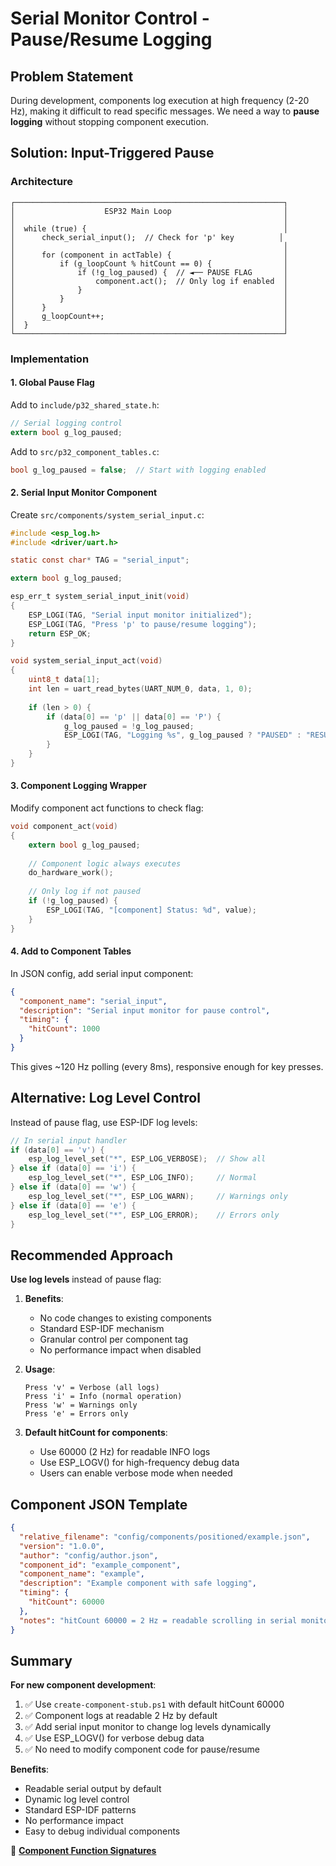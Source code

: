 # Serial Monitor Control - Pause/Resume Logging

## Problem Statement

During development, components log execution at high frequency (2-20 Hz), making it difficult to read specific messages. We need a way to **pause logging** without stopping component execution.

## Solution: Input-Triggered Pause

### Architecture

```
┌────────────────────────────────────────────────────────────┐
│                    ESP32 Main Loop                         │
│                                                            │
│  while (true) {                                            │
│      check_serial_input();  // Check for 'p' key          │
│                                                            │
│      for (component in actTable) {                         │
│          if (g_loopCount % hitCount == 0) {                │
│              if (!g_log_paused) {  // ◄── PAUSE FLAG       │
│                  component.act();  // Only log if enabled  │
│              }                                             │
│          }                                                 │
│      }                                                     │
│      g_loopCount++;                                        │
│  }                                                         │
└────────────────────────────────────────────────────────────┘
```

### Implementation

#### 1. Global Pause Flag

Add to `include/p32_shared_state.h`:

```c
// Serial logging control
extern bool g_log_paused;
```

Add to `src/p32_component_tables.c`:

```c
bool g_log_paused = false;  // Start with logging enabled
```

#### 2. Serial Input Monitor Component

Create `src/components/system_serial_input.c`:

```c
#include <esp_log.h>
#include <driver/uart.h>

static const char* TAG = "serial_input";

extern bool g_log_paused;

esp_err_t system_serial_input_init(void)
{
    ESP_LOGI(TAG, "Serial input monitor initialized");
    ESP_LOGI(TAG, "Press 'p' to pause/resume logging");
    return ESP_OK;
}

void system_serial_input_act(void)
{
    uint8_t data[1];
    int len = uart_read_bytes(UART_NUM_0, data, 1, 0);
    
    if (len > 0) {
        if (data[0] == 'p' || data[0] == 'P') {
            g_log_paused = !g_log_paused;
            ESP_LOGI(TAG, "Logging %s", g_log_paused ? "PAUSED" : "RESUMED");
        }
    }
}
```

#### 3. Component Logging Wrapper

Modify component act functions to check flag:

```c
void component_act(void)
{
    extern bool g_log_paused;
    
    // Component logic always executes
    do_hardware_work();
    
    // Only log if not paused
    if (!g_log_paused) {
        ESP_LOGI(TAG, "[component] Status: %d", value);
    }
}
```

#### 4. Add to Component Tables

In JSON config, add serial input component:

```json
{
  "component_name": "serial_input",
  "description": "Serial input monitor for pause control",
  "timing": {
    "hitCount": 1000
  }
}
```

This gives ~120 Hz polling (every 8ms), responsive enough for key presses.

## Alternative: Log Level Control

Instead of pause flag, use ESP-IDF log levels:

```c
// In serial input handler
if (data[0] == 'v') {
    esp_log_level_set("*", ESP_LOG_VERBOSE);  // Show all
} else if (data[0] == 'i') {
    esp_log_level_set("*", ESP_LOG_INFO);     // Normal
} else if (data[0] == 'w') {
    esp_log_level_set("*", ESP_LOG_WARN);     // Warnings only
} else if (data[0] == 'e') {
    esp_log_level_set("*", ESP_LOG_ERROR);    // Errors only
}
```

## Recommended Approach

**Use log levels** instead of pause flag:

1. **Benefits**:
   - No code changes to existing components
   - Standard ESP-IDF mechanism
   - Granular control per component tag
   - No performance impact when disabled

2. **Usage**:
   ```
   Press 'v' = Verbose (all logs)
   Press 'i' = Info (normal operation)
   Press 'w' = Warnings only
   Press 'e' = Errors only
   ```

3. **Default hitCount for components**:
   - Use 60000 (2 Hz) for readable INFO logs
   - Use ESP_LOGV() for high-frequency debug data
   - Users can enable verbose mode when needed

## Component JSON Template

```json
{
  "relative_filename": "config/components/positioned/example.json",
  "version": "1.0.0",
  "author": "config/author.json",
  "component_id": "example_component",
  "component_name": "example",
  "description": "Example component with safe logging",
  "timing": {
    "hitCount": 60000
  },
  "notes": "hitCount 60000 = 2 Hz = readable scrolling in serial monitor"
}
```

## Summary

**For new component development**:

1. ✅ Use `create-component-stub.ps1` with default hitCount 60000
2. ✅ Component logs at readable 2 Hz by default
3. ✅ Add serial input monitor to change log levels dynamically
4. ✅ Use ESP_LOGV() for verbose debug data
5. ✅ No need to modify component code for pause/resume

**Benefits**:

- Readable serial output by default
- Dynamic log level control
- Standard ESP-IDF patterns
- No performance impact
- Easy to debug individual components

📘 **[Component Function Signatures](COMPONENT-FUNCTION-SIGNATURES.md)**
